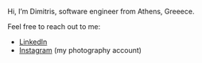 Hi, I’m Dimitris, software engineer from Athens, Greeece.

Feel free to reach out to me:
- [LinkedIn](https://www.linkedin.com/in/dimitris-koutsodimos/)
- [Instagram](https://www.instagram.com/snapshotsbyjk/) (my photography account)

<!---
jk89gr/jk89gr is a ✨ special ✨ repository because its `README.md` (this file) appears on your GitHub profile.
You can click the Preview link to take a look at your changes.
--->
